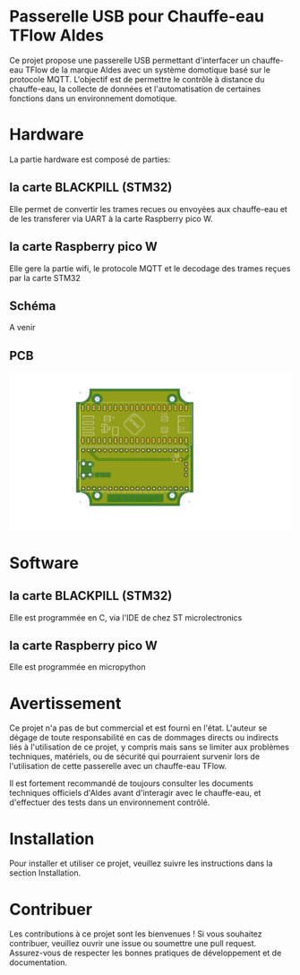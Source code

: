 # Passerelle USB pour Chauffe-eau TFlow Aldes

Ce projet propose une passerelle USB permettant d'interfacer un chauffe-eau TFlow de la marque Aldes avec un système domotique basé sur le protocole MQTT. L'objectif est de permettre le contrôle à distance du chauffe-eau, la collecte de données et l'automatisation de certaines fonctions dans un environnement domotique.

# Hardware
  La partie hardware est composé de parties:

## la carte BLACKPILL (STM32)
  Elle permet de convertir les trames recues ou envoyées aux chauffe-eau et de les transferer via UART à la carte Raspberry pico W.

## la carte Raspberry pico W
  Elle gere la partie wifi, le protocole MQTT et le decodage des trames reçues par la carte STM32

## Schéma
  A venir
  
## PCB
![Alt text](pcb.jpg)

# Software

## la carte BLACKPILL (STM32)
  Elle est programmée en C, via l'IDE de chez ST microlectronics

## la carte Raspberry pico W
  Elle est programmée en micropython
  
# Avertissement

Ce projet n'a pas de but commercial et est fourni en l'état. L'auteur se dégage de toute responsabilité en cas de dommages directs ou indirects liés à l'utilisation de ce projet, y compris mais sans se limiter aux problèmes techniques, matériels, ou de sécurité qui pourraient survenir lors de l'utilisation de cette passerelle avec un chauffe-eau TFlow.

Il est fortement recommandé de toujours consulter les documents techniques officiels d'Aldes avant d'interagir avec le chauffe-eau, et d'effectuer des tests dans un environnement contrôlé.
# Installation

Pour installer et utiliser ce projet, veuillez suivre les instructions dans la section Installation.
# Contribuer

Les contributions à ce projet sont les bienvenues ! Si vous souhaitez contribuer, veuillez ouvrir une issue ou soumettre une pull request. Assurez-vous de respecter les bonnes pratiques de développement et de documentation.
